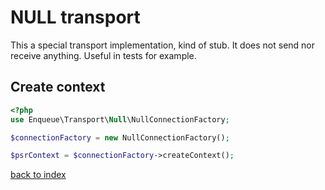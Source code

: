 # NULL transport

This a special transport implementation, kind of stub. 
It does not send nor receive anything.
Useful in tests for example.


## Create context

```php
<?php
use Enqueue\Transport\Null\NullConnectionFactory;

$connectionFactory = new NullConnectionFactory();

$psrContext = $connectionFactory->createContext();
```

[back to index](index.md)